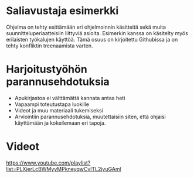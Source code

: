 # Saliavustaja esimerkki

Ohjelma on tehty esittämään eri ohjelmoinnin käsitteitä sekä muita suunnitteluperiaatteisiin liittyviä asioita. Esimerkin kanssa on käsitelty myös erilaisten työkalujen käyttöä. Tämä osuus on kirjoitettu Githubissa ja on tehty konfliktin treenaamista varten.

# Harjoitustyöhön parannusehdotuksia #

* Apukirjastoa ei välttämättä kannata antaa heti
* Vapaampi toteutustapa luokille
* Videot ja muu materiaali tukemiseksi
* Arviointiin parannusehdotuksia, muutettaisiin siten, että ohjaisi käyttämään ja kokeilemaan eri tapoja. 

# Videot

https://www.youtube.com/playlist?list=PLXjerLcBWMyyMPkneyqwCvlTL2jvuGAml

